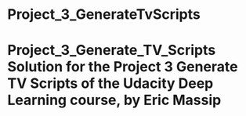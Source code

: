 # Project_3_GenerateTvScripts
# Project_3_Generate_TV_Scripts Solution for the Project 3 Generate TV Scripts of the Udacity Deep Learning course, by Eric Massip
